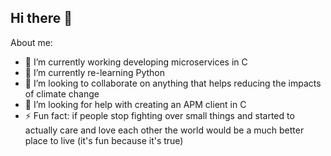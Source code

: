 ## Hi there 👋

<!--
**roger-willian/roger-willian** is a ✨ _special_ ✨ repository because its `README.md` (this file) appears on your GitHub profile.
-->

About me:

- 🔭 I’m currently working developing microservices in C
- 🌱 I’m currently re-learning Python
- 👯 I’m looking to collaborate on anything that helps reducing the impacts of climate change
- 🤔 I’m looking for help with creating an APM client in C
- ⚡ Fun fact: if people stop fighting over small things and started to actually care and love each other the world would be a much better place to live (it's fun because it's true)
